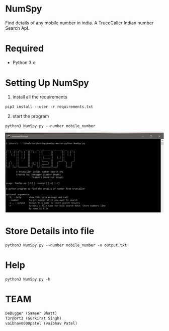 # NumSpy

Find details of any mobile number in india.
A TruceCaller Indian number Search ApI.

# Required
+ Python 3.x

# Setting Up NumSpy
1. install all the requirements
```
pip3 install --user -r requirements.txt
```

2. start the program
```
python3 NumSpy.py --number mobile_number
```
<img src="NumSpy.png" alt="working screen shot">

# Store Details into file
```
python3 NumSpy.py --number mobile_number -o output.txt
```

# Help
```
python3 NumSpy.py -h
```

# TEAM
```
DeBugger (Sameer Bhatt)
T3r@bYt3 (Gurkirat Singh)
vaibhav0000patel (vaibhav Patel)
```
